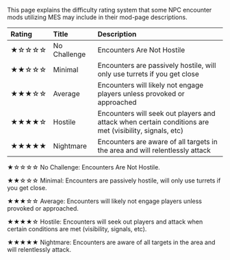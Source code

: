 This page explains the difficulty rating system that some NPC encounter mods utilizing MES may include in their mod-page descriptions.

|Rating|Title&nbsp;&nbsp;&nbsp;&nbsp;&nbsp;&nbsp;&nbsp;&nbsp;&nbsp;&nbsp;&nbsp;|Description|
|:-----|:-----|:-----|
|★☆☆☆☆|No Challenge|Encounters Are Not Hostile|
|★★☆☆☆|Minimal|Encounters are passively hostile, will only use turrets if you get close|
|★★★☆☆|Average|Encounters will likely not engage players unless provoked or approached|
|★★★★☆|Hostile|Encounters will seek out players and attack when certain conditions are met (visibility, signals, etc)|
|★★★★★|Nightmare|Encounters are aware of all targets in the area and will relentlessly attack|

★☆☆☆☆ No Challenge: Encounters Are Not Hostile.

★★☆☆☆ Minimal: Encounters are passively hostile, will only use turrets if you get close.

★★★☆☆ Average: Encounters will likely not engage players unless provoked or approached.

★★★★☆ Hostile: Encounters will seek out players and attack when certain conditions are met (visibility, signals, etc).

★★★★★ Nightmare: Encounters are aware of all targets in the area and will relentlessly attack.